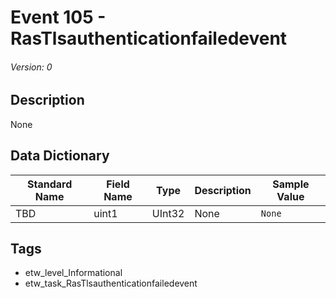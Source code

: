 # Event 105 - RasTlsauthenticationfailedevent
###### Version: 0

## Description
None

## Data Dictionary
|Standard Name|Field Name|Type|Description|Sample Value|
|---|---|---|---|---|
|TBD|uint1|UInt32|None|`None`|

## Tags
* etw_level_Informational
* etw_task_RasTlsauthenticationfailedevent